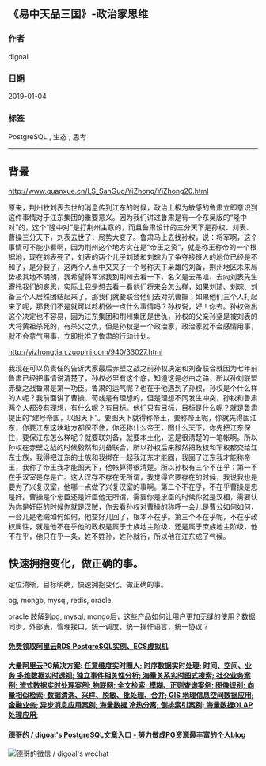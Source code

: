 ## 《易中天品三国》-政治家思维  
                                                                                                                  
### 作者                                                              
digoal                                                              
                                                                                           
### 日期                                                                           
2019-01-04                                                       
                                                                
### 标签                                                                                                    
PostgreSQL , 生态 , 思考               
                                                                                                                  
----                                                                                                            
                                                                                                                     
## 背景    
http://www.quanxue.cn/LS_SanGuo/YiZhong/YiZhong20.html  
  
原来，荆州牧刘表去世的消息传到江东的时候，政治上极为敏感的鲁肃立即意识到这件事情对于江东集团的重要意义。因为我们讲过鲁肃是有一个东吴版的“隆中对”的，这个“隆中对”是打荆州主意的，而且鲁肃设计的三分天下是孙权、刘表、曹操三分天下，刘表去世了，局势大变了。鲁肃马上去找孙权，说：将军啊，这个事情可不能小看啊，因为荆州这个地方实在是“帝王之资”，就是称王称帝的一个根据地，现在刘表死了，刘表的两个儿子刘琦和刘琮为了争夺接班人的地位已经是不和了，是分裂了，这两个人当中又夹了一个号称天下枭雄的刘备，荆州地区未来局势极其地不明朗，我希望将军派我到荆州去看一下，名义是去吊唁、去向刘表先生寄托我们的哀思，实际上我是想去看一看他们将来会怎么样，如果刘琦、刘琮、刘备三个人居然团结起来了，那我们就要联合他们去对抗曹操；如果他们三个人打起来了呢，那我们不是就可以趁机做一点什么事情吗？孙权说，好！你去。孙权做出这个决定也不容易，因为江东集团和荆州集团是世仇，孙权的父亲孙坚是被刘表的大将黄祖杀死的，有杀父之仇，但是孙权是一个政治家，政治家就不会感情用事，就不会意气用事，立即批准了鲁肃的行动计划。  
  
http://yizhongtian.zuopinj.com/940/33027.html  
  
我现在可以负责任的告诉大家最后赤壁之战之前孙权决定和刘备联合就因为七年前鲁肃已经把事情说清楚了，孙权必里有这个底，知道这是必由之路，所以孙刘联盟赤壁之战鲁肃是第一功臣。鲁肃的运气呢？也在于他遇到了孙权，孙权是个什么样的人呢？我前面讲了曹操、荀彧是有理想的，但是理想不同发生冲突，孙权和鲁肃两个人都没有理想，有什么呢？有目标。他们只有目标，目标是什么呢？就是鲁肃提出的“建号帝国，以图天下”。要图天下就得称帝王，要称帝王呢，你就先得固江东，你要江东这块地方都保不住，你还称什么帝王，图什么天下，你先把江东保住，要保江东怎么样呢？就要联刘备，就要本土化，这是很清楚的一笔帐啊。所以孙权在赤壁之战的时候毅然和刘备联合，所以孙权后来毅然把政权和军权都交给江东士族，我得把江东的士族和我绑在一起我江东才能固，我固了江东我才能称帝王，我称了帝王我才能图天下，他帐算得很清楚。所以孙权有三个不在乎：第一不在乎汉室是存是亡。这大汉存不存在无所谓，我觉得它要存在的时候，我说我也是要为了兴复汉室，他哪一点做了兴复汉室的事啊。第二个不在乎，不在乎曹操是忠是奸。曹操是个忠臣还是奸臣他无所谓，需要你是忠臣的时候你就是汉相，需要认为你是奸臣的时候你就是汉贼，你去看孙权对曹操的称呼一会儿是曹公如何如何，一会儿是老贼如何如何，他变好几回了，根本不在乎。第三个不在乎呢，不在乎政权属性，就是他不在乎他的政权是属于士族地主阶级，还是属于庶族地主阶级，他不在乎，他只在乎一条，姓不姓孙，姓孙就行，所以他在江东成了气候。  
    
## 快速拥抱变化，做正确的事。  
定位清晰，目标明确，快速拥抱变化，做正确的事。  
    
pg, mongo, mysql, redis, oracle.   
  
oracle 肢解到pg, mysql, mongo后，这些产品如何让用户更加无缝的使用？数据同步，外部表，管理接口，统一调度，统一操作语言，统一协议？   
  
    
  
  
  
  
  
  
  
  
  
  
  
  
  
  
  
  
  
  
  
  
  
  
  
  
  
  
  
  
  
  
  
  
  
#### [免费领取阿里云RDS PostgreSQL实例、ECS虚拟机](https://www.aliyun.com/database/postgresqlactivity "57258f76c37864c6e6d23383d05714ea")
  
  
#### [大量阿里云PG解决方案: 任意维度实时圈人; 时序数据实时处理; 时间、空间、业务 多维数据实时透视; 独立事件相关性分析; 海量关系实时图式搜索; 社交业务案例; 流式数据实时处理案例; 物联网; 全文检索; 模糊、正则查询案例; 图像识别; 向量相似检索; 数据清洗、采样、脱敏、批处理、合并; GIS 地理信息空间数据应用; 金融业务; 异步消息应用案例; 海量数据 冷热分离; 倒排索引案例; 海量数据OLAP处理应用;](https://yq.aliyun.com/topic/118 "40cff096e9ed7122c512b35d8561d9c8")
  
  
#### [德哥的 / digoal's PostgreSQL文章入口 - 努力做成PG资源最丰富的个人blog](https://github.com/digoal/blog/blob/master/README.md "22709685feb7cab07d30f30387f0a9ae")
  
  
![德哥的微信 / digoal's wechat](../pic/digoal_weixin.jpg "f7ad92eeba24523fd47a6e1a0e691b59")
  
